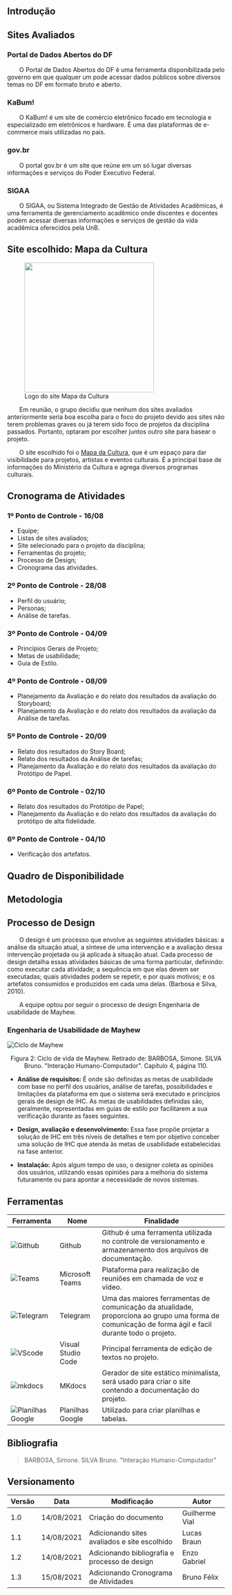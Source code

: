 ## Introdução

## Sites Avaliados

### Portal de Dados Abertos do DF
&emsp;&emsp;O Portal de Dados Abertos do DF é uma ferramenta disponibilizada pelo governo em que qualquer um pode acessar dados públicos sobre diversos temas no DF em formato bruto e aberto.

### KaBum!
&emsp;&emsp;O KaBum! é um site de comércio eletrônico focado em tecnologia e especializado em eletrônicos e hardware. É uma das plataformas de e-commerce mais utilizadas no país.

### gov.br
&emsp;&emsp;O portal gov.br é um site que reúne em um só lugar diversas informações e serviços do Poder Executivo Federal.

### SIGAA
&emsp;&emsp;O SIGAA, ou Sistema Integrado de Gestão de Atividades Acadêmicas, é uma ferramenta de gerenciamento acadêmico onde discentes e docentes podem acessar diversas informações e serviços de gestão da vida acadêmica oferecidos pela UnB.

## Site escolhido: Mapa da Cultura
<figure>
<img align=center width="300" src="../assets/logomapacultura.svg">
<figcaption>Logo do site Mapa da Cultura</figcaption>
</figure>
&emsp;&emsp;Em reunião, o grupo decidiu que nenhum dos sites avaliados anteriormente seria boa escolha para o foco do projeto devido aos sites não terem problemas graves ou já terem sido foco de projetos da disciplina passados. Portanto, optaram por escolher juntos outro site para basear o projeto.

&emsp;&emsp;O site escolhido foi o [Mapa da Cultura](http://mapas.cultura.gov.br/), que é um espaço para dar visibilidade para projetos, artistas e eventos culturais. É a principal base de informações do Ministério da Cultura e agrega diversos programas culturais.


## Cronograma de Atividades

### 1º Ponto de Controle - 16/08

- Equipe;
- Listas de sites avaliados;
- Site selecionado para o projeto da disciplina;
- Ferramentas do projeto;
- Processo de Design;
- Cronograma das atividades.

### 2º Ponto de Controle - 28/08

- Perfil do usuário;
- Personas;
- Análise de tarefas.

### 3º Ponto de Controle - 04/09

- Princípios Gerais de Projeto;
- Metas de usabilidade;
- Guia de Estilo.

### 4º Ponto de Controle - 08/09

- Planejamento da Avaliação e do relato dos resultados da avaliação do Storyboard;
- Planejamento da Avaliação e do relato dos resultados da avaliação da Análise de tarefas.

### 5º Ponto de Controle - 20/09

- Relato dos resultados do Story Board;
- Relato dos resultados da Análise de tarefas;
- Planejamento da Avaliação e do relato dos resultados da avaliação do Protótipo de Papel.

### 6º Ponto de Controle - 02/10

- Relato dos resultados do Protótipo de Papel;
- Planejamento da Avaliação e do relato dos resultados da avaliação do protótipo de alta fidelidade.

### 6º Ponto de Controle - 04/10

- Verificação dos artefatos.


## Quadro de Disponibilidade

## Metodologia

## Processo de Design

&emsp;&emsp;O design é um processo que envolve as seguintes atividades básicas: a análise da situação atual, a síntese de uma intervenção e a avaliação dessa intervenção projetada ou já aplicada à situação atual. Cada processo de design detalha essas atividades básicas de uma forma particular, definindo: como executar cada atividade; a sequência em que elas devem ser executadas; quais atividades podem se repetir, e por quais motivos; e os artefatos consumidos e produzidos em cada uma delas. (Barbosa e Silva, 2010).

&emsp;&emsp;A equipe optou por seguir o processo de design Engenharia de usabilidade de Mayhew.
### Engenharia de Usabilidade de Mayhew

![Ciclo de Mayhew](./assets/ciclo_mayhew.png)
<center>Figura 2: Ciclo de vida de Mayhew. Retirado de: BARBOSA, Simone. SILVA Bruno. "Interação Humano-Computador". Capítulo 4, página 110.</center>

- **Análise de requisitos:** É onde são definidas as metas de usabilidade com base no perfil dos usuários, análise de tarefas, possibilidades e limitações da plataforma em que o sistema será executado e princípios gerais de design de IHC. As metas de usabilidades definidas são, geralmente, representadas em guias de estilo por facilitarem a sua verificação durante as fases seguintes.

- **Design, avaliação e desenvolvimento:** Essa fase propõe projetar a solução de IHC em três níveis de detalhes e tem por objetivo conceber uma solução de IHC que atenda às metas de usabilidade estabelecidas na fase anterior.

- **Instalação:** Após algum tempo de uso, o designer coleta as opiniões dos usuários, utilizando essas opiniões para a melhoria do sistema futuramente ou para apontar a necessidade de novos sistemas.
## Ferramentas

 **Ferramenta** | **Nome** | **Finalidade**
 ---------------| -------- | --------------
![Github](./assets/ferramentas/GithubLogo.png) | Github | Github é uma ferramenta utilizada no controle de versionamento e armazenamento dos arquivos de documentação.
![Teams](./assets/ferramentas/MicrosoftTeamsLogo.png) | Microsoft Teams | Plataforma para realização de reuniões em chamada de voz e vídeo.
![Telegram](./assets/ferramentas/TelegramLogo.png) | Telegram | Uma das maiores ferramentas de comunicação da atualidade, proporciona ao grupo uma forma de comunicação de forma ágil e facil durante todo o projeto.
![VScode](./assets/ferramentas/VScodeLogo.png) | Visual Studio Code | Principal ferramenta de edição de textos no projeto.
![mkdocs](./assets/ferramentas/MkdocsLogo.png) | MKdocs | Gerador de site estático minimalista, será usado para criar o site contendo a documentação do projeto.
![Planilhas Google](./assets/ferramentas/planilhasGoogleLogo.png) | Planilhas Google | Utilizado para criar planilhas e tabelas.

## Bibliografia
> BARBOSA, Simone. SILVA Bruno. "Interação Humano-Computador"

## Versionamento
| Versão | Data | Modificação | Autor |
|--|--|--|--|
| 1.0 | 14/08/2021 | Criação do documento | Guilherme Vial |
| 1.1 | 14/08/2021 | Adicionando sites avaliados e site escolhido | Lucas Braun |
| 1.2 | 14/08/2021 | Adicionando bibliografia e processo de design | Enzo Gabriel |
| 1.3 | 15/08/2021 | Adicionando Cronograma de Atividades | Bruno Félix |